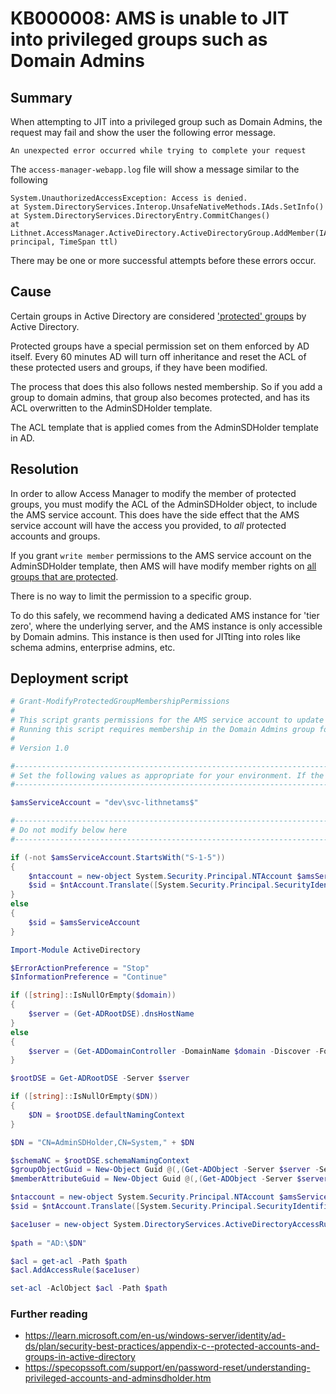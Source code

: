 # KB000008: AMS is unable to JIT into privileged groups such as Domain Admins

## Summary

When attempting to JIT into a privileged group such as Domain Admins, the request may fail and show the user the following error message.

`An unexpected error occurred while trying to complete your request`

The `access-manager-webapp.log` file will show a message similar to the following

```
System.UnauthorizedAccessException: Access is denied.
at System.DirectoryServices.Interop.UnsafeNativeMethods.IAds.SetInfo()
at System.DirectoryServices.DirectoryEntry.CommitChanges()
at Lithnet.AccessManager.ActiveDirectory.ActiveDirectoryGroup.AddMember(IActiveDirectorySecurityPrincipal principal, TimeSpan ttl)
```

There may be one or more successful attempts before these errors occur.

## Cause

Certain groups in Active Directory are considered ['protected' groups](https://learn.microsoft.com/en-us/windows-server/identity/ad-ds/plan/security-best-practices/appendix-c--protected-accounts-and-groups-in-active-directory) by Active Directory. 

Protected groups have a special permission set on them enforced by AD itself. Every 60 minutes AD will turn off inheritance and reset the ACL of these protected users and groups, if they have been modified.

The process that does this also follows nested membership. So if you add a group to domain admins, that group also becomes protected, and has its ACL overwritten to the AdminSDHolder template.

The ACL template that is applied comes from the AdminSDHolder template in AD.

## Resolution

In order to allow Access Manager to modify the member of protected groups, you must modify the ACL of the AdminSDHolder object, to include the AMS service account. This does have the side effect that the AMS service account will have the access you provided, to *all* protected accounts and groups. 

If you grant `write member` permissions to the AMS service account on the AdminSDHolder template, then AMS will have modify member rights on [all groups that are protected](https://learn.microsoft.com/en-us/windows-server/identity/ad-ds/plan/security-best-practices/appendix-c--protected-accounts-and-groups-in-active-directory#protected-groups). 

There is no way to limit the permission to a specific group.

To do this safely, we recommend having a dedicated AMS instance for 'tier zero', where the underlying server, and the AMS instance is only accessible by Domain admins. This instance is then used for JITting into roles like schema admins, enterprise admins, etc. 

## Deployment script

```powershell
# Grant-ModifyProtectedGroupMembershipPermissions
# 
# This script grants permissions for the AMS service account to update protected groups
# Running this script requires membership in the Domain Admins group for the target domain
#
# Version 1.0

#-------------------------------------------------------------------------
# Set the following values as appropriate for your environment. If the service account is in another forest and cannot be resolved, provide its SID, by looking it up first in the source domain using Get-ADUser or Get-ADServiceAccount
#-------------------------------------------------------------------------

$amsServiceAccount = "dev\svc-lithnetams$"

#-------------------------------------------------------------------------
# Do not modify below here
#-------------------------------------------------------------------------

if (-not $amsServiceAccount.StartsWith("S-1-5"))
{
    $ntaccount = new-object System.Security.Principal.NTAccount $amsServiceAccount
    $sid = $ntAccount.Translate([System.Security.Principal.SecurityIdentifier]);
}
else
{
    $sid = $amsServiceAccount
}

Import-Module ActiveDirectory

$ErrorActionPreference = "Stop"
$InformationPreference = "Continue"

if ([string]::IsNullOrEmpty($domain))
{
	$server = (Get-ADRootDSE).dnsHostName
}
else
{
	$server = (Get-ADDomainController -DomainName $domain -Discover -ForceDiscover -Writable).HostName[0]
}

$rootDSE = Get-ADRootDSE -Server $server

if ([string]::IsNullOrEmpty($DN))
{
	$DN = $rootDSE.defaultNamingContext
}

$DN = "CN=AdminSDHolder,CN=System," + $DN 

$schemaNC = $rootDSE.schemaNamingContext
$groupObjectGuid = New-Object Guid @(,(Get-ADObject -Server $server -SearchBase $schemaNC -LdapFilter "(&(ldapDisplayName=group)(objectclass=classSchema))" -Properties "SchemaIDGuid").SchemaIDGuid)
$memberAttributeGuid = New-Object Guid @(,(Get-ADObject -Server $server -SearchBase $schemaNC -LdapFilter "(&(ldapDisplayName=member)(objectclass=attributeSchema))" -Properties "SchemaIDGuid").SchemaIDGuid)

$ntaccount = new-object System.Security.Principal.NTAccount $amsServiceAccount
$sid = $ntAccount.Translate([System.Security.Principal.SecurityIdentifier]);

$ace1user = new-object System.DirectoryServices.ActiveDirectoryAccessRule $sid, "WriteProperty", "Allow", $memberAttributeGuid, "None", $groupObjectGuid
 
$path = "AD:\$DN"

$acl = get-acl -Path $path
$acl.AddAccessRule($ace1user)

set-acl -AclObject $acl -Path $path
```

### Further reading
* https://learn.microsoft.com/en-us/windows-server/identity/ad-ds/plan/security-best-practices/appendix-c--protected-accounts-and-groups-in-active-directory
* https://specopssoft.com/support/en/password-reset/understanding-privileged-accounts-and-adminsdholder.htm